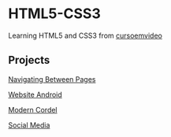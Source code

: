 # HTML5-CSS3

Learning HTML5 and CSS3 from [cursoemvideo](https://www.cursoemvideo.com/cursos/)

## Projects

[Navigating Between Pages](https://leonogueira06.github.io/HTML5-CSS3/Modulo1/Desafios/Desafio7)

[Website Android](https://leonogueira06.github.io/HTML5-CSS3/Modulo2/Desafios/d010/SiteAndroid)

[Modern Cordel](https://leonogueira06.github.io/HTML5-CSS3/Modulo3/Desafios/d012)

[Social Media](https://leonogueira06.github.io/HTML5-CSS3/Modulo3/Desafios/d015)

